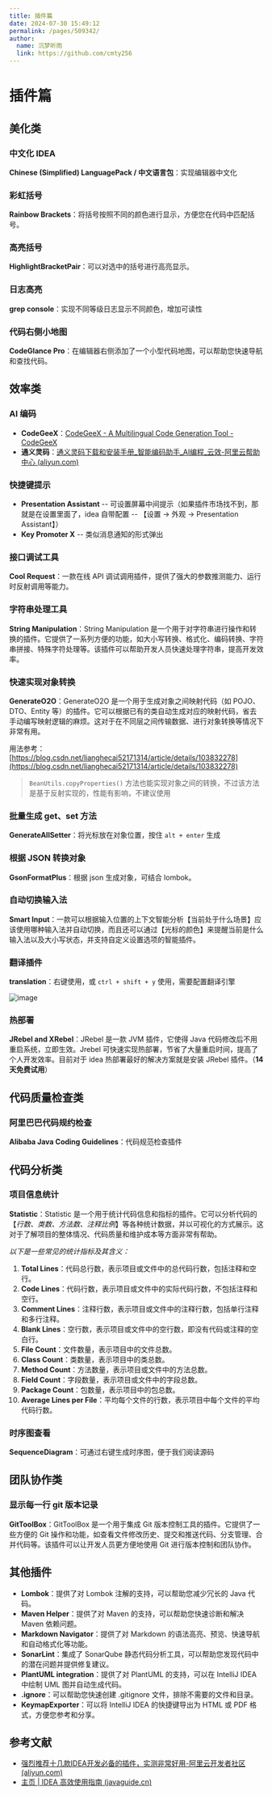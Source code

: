 ```yaml
---
title: 插件篇
date: 2024-07-30 15:49:12
permalink: /pages/509342/
author: 
  name: 沉梦听雨
  link: https://github.com/cmty256
---
```

# 插件篇

## 美化类

### 中文化 IDEA

**Chinese (Simplified) LanguagePack / 中文语言包**：实现编辑器中文化



### 彩虹括号

**Rainbow Brackets**：将括号按照不同的颜色进行显示，方便您在代码中匹配括号。



### 高亮括号

**HighlightBracketPair**：可以对选中的括号进行高亮显示。



### 日志高亮

**grep console**：实现不同等级日志显示不同颜色，增加可读性



### 代码右侧小地图

**CodeGlance Pro**：在编辑器右侧添加了一个小型代码地图，可以帮助您快速导航和查找代码。





## 效率类

### AI 编码

- **CodeGeeX**：[CodeGeeX - A Multilingual Code Generation Tool - CodeGeeX](https://codegeex.cn/)
- **通义灵码**：[通义灵码下载和安装手册_智能编码助手_AI编程_云效-阿里云帮助中心 (aliyun.com)](https://help.aliyun.com/document_detail/2590614.html?spm=a2c4g.224568.0.0.2b184f276dKzKa#5b1d1e2061jee)



### 快捷键提示

- **Presentation Assistant** -- 可设置屏幕中间提示（如果插件市场找不到，那就是在设置里面了，idea 自带配置 -- 【设置 -> 外观 -> Presentation Assistant】）
- **Key Promoter X** -- 类似消息通知的形式弹出



### 接口调试工具

**Cool Request**：一款在线 API 调试调用插件，提供了强大的参数推测能力、运行时反射调用等能力。



### 字符串处理工具

**String Manipulation**：String Manipulation 是一个用于对字符串进行操作和转换的插件。它提供了一系列方便的功能，如大小写转换、格式化、编码转换、字符串拼接、特殊字符处理等。该插件可以帮助开发人员快速处理字符串，提高开发效率。



### 快速实现对象转换

**GenerateO2O**：GenerateO2O 是一个用于生成对象之间映射代码（如 POJO、DTO、Entity 等）的插件。它可以根据已有的类自动生成对应的映射代码，省去手动编写映射逻辑的麻烦。这对于在不同层之间传输数据、进行对象转换等情况下非常有用。

用法参考：[https://blog.csdn.net/lianghecai52171314/article/details/103832278](https://blog.csdn.net/lianghecai52171314/article/details/103832278)

>`BeanUtils.copyProperties()` 方法也能实现对象之间的转换，不过该方法 是基于反射实现的，性能有影响，不建议使用



### 批量生成 get、set 方法

**GenerateAllSetter**：将光标放在对象位置，按住 `alt + enter` 生成



### 根据 JSON 转换对象

**GsonFormatPlus**：根据 json 生成对象，可结合 lombok。



### 自动切换输入法

**Smart Input**：一款可以根据输入位置的上下文智能分析【当前处于什么场景】应该使用哪种输入法并自动切换，而且还可以通过【光标的颜色】来提醒当前是什么输入法以及大小写状态，并支持自定义设置选项的智能插件。



### 翻译插件

**translation**：右键使用，或 `ctrl + shift + y` 使用，需要配置翻译引擎

![image](https://cmty256.github.io/imgs-blog/images/image.2yabstvw4940.webp)



### 热部署

**JRebel and XRebel**：JRebel 是一款 JVM 插件，它使得 Java 代码修改后不用重启系统，立即生效。Jrebel 可快速实现热部署，节省了大量重启时间，提高了个人开发效率。目前对于 idea 热部署最好的解决方案就是安装 JRebel 插件。（**14天免费试用**）





## 代码质量检查类

### 阿里巴巴代码规约检查

**Alibaba Java Coding Guidelines**：代码规范检查插件





## 代码分析类

### 项目信息统计

**Statistic**：Statistic 是一个用于统计代码信息和指标的插件。它可以分析代码的【*行数、类数、方法数、注释比例*】等各种统计数据，并以可视化的方式展示。这对于了解项目的整体情况、代码质量和维护成本等方面非常有帮助。

*以下是一些常见的统计指标及其含义：*

1. **Total Lines**：代码总行数，表示项目或文件中的总代码行数，包括注释和空行。
2. **Code Lines**：代码行数，表示项目或文件中的实际代码行数，不包括注释和空行。
3. **Comment Lines**：注释行数，表示项目或文件中的注释行数，包括单行注释和多行注释。
4. **Blank Lines**：空行数，表示项目或文件中的空行数，即没有代码或注释的空白行。
5. **File Count**：文件数量，表示项目中的文件总数。
6. **Class Count**：类数量，表示项目中的类总数。
7. **Method Count**：方法数量，表示项目或文件中的方法总数。
8. **Field Count**：字段数量，表示项目或文件中的字段总数。
9. **Package Count**：包数量，表示项目中的包总数。
10. **Average Lines per File**：平均每个文件的行数，表示项目中每个文件的平均代码行数。



### 时序图查看

**SequenceDiagram**：可通过右键生成时序图，便于我们阅读源码





## 团队协作类

### 显示每一行 git 版本记录

**GitToolBox**：GitToolBox 是一个用于集成 Git 版本控制工具的插件。它提供了一些方便的 Git 操作和功能，如查看文件修改历史、提交和推送代码、分支管理、合并代码等。该插件可以让开发人员更方便地使用 Git 进行版本控制和团队协作。





## 其他插件

- **Lombok**：提供了对 Lombok 注解的支持，可以帮助您减少冗长的 Java 代码。
- **Maven Helper**：提供了对 Maven 的支持，可以帮助您快速诊断和解决 Maven 依赖问题。
- **Markdown Navigator**：提供了对 Markdown 的语法高亮、预览、快速导航和自动格式化等功能。
- **SonarLint**：集成了 SonarQube 静态代码分析工具，可以帮助您发现代码中的潜在问题并提供修复建议。
- **PlantUML integration**：提供了对 PlantUML 的支持，可以在 IntelliJ IDEA 中绘制 UML 图并自动生成代码。
- **.ignore**：可以帮助您快速创建 .gitignore 文件，排除不需要的文件和目录。
- **KeymapExporter**：可以将 IntelliJ IDEA 的快捷键导出为 HTML 或 PDF 格式，方便您参考和分享。





## 参考文献

- [强烈推荐十几款IDEA开发必备的插件，实测非常好用-阿里云开发者社区 (aliyun.com)](https://developer.aliyun.com/article/913884)
- [主页 | IDEA 高效使用指南 (javaguide.cn)](https://idea.javaguide.cn/)

